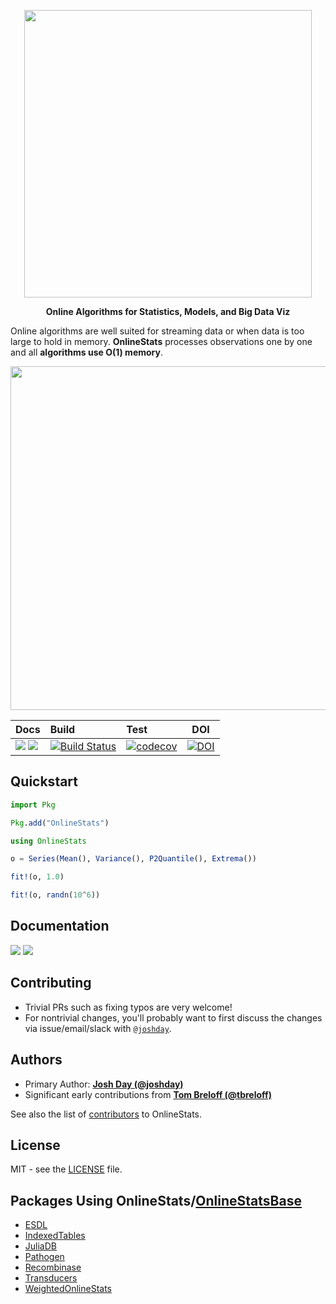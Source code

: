 <p align="center">
  <img width="460" src="https://user-images.githubusercontent.com/8075494/57313750-3d890d80-70be-11e9-99c9-b3fe0de6ea81.png">
</p>

<p align="center">
  <strong>Online Algorithms for Statistics, Models, and Big Data Viz</strong>
</p>

Online algorithms are well suited for streaming data or when data is too large to hold in memory.  **OnlineStats** processes observations one by one and all **algorithms use O(1) memory**.

<p align="center">
  <img width="550" src="https://user-images.githubusercontent.com/8075494/46229806-d55a9800-c334-11e8-8616-e4e27e58d66d.gif">
</p>

| Docs | Build | Test | DOI |
|:-----|:------|:-----|-----|
| [![](https://img.shields.io/badge/docs-stable-blue.svg)](https://joshday.github.io/OnlineStats.jl/stable) [![](https://img.shields.io/badge/docs-latest-blue.svg)](https://joshday.github.io/OnlineStats.jl/latest) | [![Build Status](https://travis-ci.org/joshday/OnlineStats.jl.svg)](https://travis-ci.org/joshday/OnlineStats.jl) | [![codecov](https://codecov.io/gh/joshday/OnlineStats.jl/branch/master/graph/badge.svg)](https://codecov.io/gh/joshday/OnlineStats.jl) | [![DOI](https://zenodo.org/badge/30313460.svg)](https://zenodo.org/badge/latestdoi/30313460) |


## Quickstart

```julia
import Pkg

Pkg.add("OnlineStats")

using OnlineStats

o = Series(Mean(), Variance(), P2Quantile(), Extrema())

fit!(o, 1.0)

fit!(o, randn(10^6))
```

## Documentation

[![](https://img.shields.io/badge/docs-stable-blue.svg)](https://joshday.github.io/OnlineStats.jl/stable)
[![](https://img.shields.io/badge/docs-latest-blue.svg)](https://joshday.github.io/OnlineStats.jl/latest)

## Contributing

- Trivial PRs such as fixing typos are very welcome!  
- For nontrivial changes, you'll probably want to first discuss the changes via issue/email/slack with [`@joshday`](https://github.com/joshday).

## Authors

- Primary Author: [**Josh Day (@joshday)**](https://github.com/joshday)
- Significant early contributions from [**Tom Breloff (@tbreloff)**](https://github.com/tbreloff)

See also the list of [contributors](https://github.com/joshday/OnlineStats.jl/contributors) to OnlineStats.

## License

MIT - see the [LICENSE](LICENSE) file.

## Packages Using OnlineStats/[OnlineStatsBase](https://github.com/joshday/OnlineStatsBase.jl)

- [ESDL](https://github.com/esa-esdl/ESDL.jl)
- [IndexedTables](https://github.com/JuliaComputing/IndexedTables.jl)
- [JuliaDB](https://github.com/JuliaComputing/JuliaDB.jl)
- [Pathogen](https://github.com/jangevaare/Pathogen.jl)
- [Recombinase](https://github.com/piever/Recombinase.jl)
- [Transducers](https://github.com/tkf/Transducers.jl)
- [WeightedOnlineStats](https://github.com/gdkrmr/WeightedOnlineStats.jl)